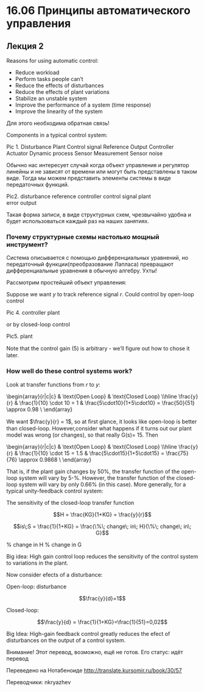 ﻿# 16.06 Принципы автоматического управления
## Лекция 2

Reasons for using automatic control: 

- Reduce workload 
- Perform tasks people can’t
- Reduce the effects of disturbances 
- Reduce the effects of plant variations
- Stabilize an unstable system
- Improve the performance of a system (time response)
- Improve the linearity of the system

Для этого необходима обратная связь!

Components in a typical control system:

Pic 1.
Disturbance
Plant
Control signal
Reference
Output
Controller    
Actuator
Dynamic process
Sensor
Measurement
Sensor noise

Обычно нас интересует случай когда объект управления и регулятор линейны и не зависят от времени или могут быть представлены в таком виде. Тогда мы можем представить элементы системы в виде передаточных функций.

Pic2.
disturbance reference
controller
control signal
plant  
error
output

Такая форма записи, в виде структурных схем, чрезвычайно удобна и будет использоваться каждый раз на наших занятиях.

### Почему структурные схемы настолько мощный инструмент?

Система описывается с помощью дифференциальных уравнений, но передаточный функции(преобразование Лапласа) превращают дифференциальные уравнения в обычную алгебру. Ухты!

Рассмотрим простейший объект управления:

Suppose we want $y$ to track reference signal $r$.  Could control by open-loop control

Pic 4.
controller 
plant

or by closed-loop control

Pic5.
plant

Note that the control gain (5) is arbitrary - we’ll ﬁgure out how to chose it later.

### How  well  do  these  control  systems  work?

Look at transfer functions from $r$ to $y$:


\begin{array}{r|c|c} 
 & \text{Open Loop} & \text{Closed Loop} \\\hline 
\frac{y}{r}  & \frac{1}{10} \cdot 10 = 1  & \frac{5\cdot10}{1+5\cdot10} = \frac{50}{51} \approx 0.98 \\
\end{array}

We want $\frac{y}{r} = 1$, so at ﬁrst glance, it looks like open-loop is better than closed-loop. However,consider what happens if it turns out our plant model was wrong (or changes), so that really  G(s)= 15. Then

	
\begin{array}{r|c|c} 
& \text{Open Loop} & \text{Closed Loop} \\\hline 
\frac{y}{r} & \frac{1}{10} \cdot 15 = 1.5 & \frac{5\cdot15}{1+5\cdot15} = \frac{75}{76} \approx 0.9868 \\
\end{array}

That is, if the plant gain changes by 50%, the transfer function of the open-loop system will vary by 5-%. However, the transfer function of the closed-loop system will vary by only  0.66% (in this case).  More generally, for a typical unity-feedback control system:

The sensitivity of the closed-loop transfer function

$$H = \frac{KG}{1+KG} = \frac{y}{r}$$

$$is\;S = \frac{1}{1+KG} = \frac{\%\; change\; in\; H}{\%\; change\; in\; G}$$ 

%  change  in  H  %  change  in  G

Big  idea:
High gain control loop reduces the sensitivity of  the control system to variations in the plant.

Now consider efects of a disturbance:

Open-loop:
disturbance

$$\frac{y}{d}=1$$

Closed-loop:

$$\frac{y}{d} = \frac{1}{1+KG}=\frac{1}{51}=0,02$$


Big  Idea:  High-gain feedback control greatly reduces the efect of disturbances on the output of a control system.

Внимание! Этот перевод, возможно, ещё не готов.
Его статус: идёт перевод

Переведено на Нотабеноиде
http://translate.kursomir.ru/book/30/57

Переводчики: nkryazhev

